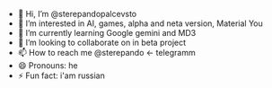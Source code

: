 - 👋 Hi, I’m @sterepandopalcevsto
- 👀 I’m interested in AI, games, alpha and neta version, Material You
- 🌱 I’m currently learning Google gemini and MD3
- 💞️ I’m looking to collaborate on in beta project 
- 📫 How to reach me @sterepando <- telegramm
- 😄 Pronouns: he
- ⚡ Fun fact: i'am russian

<!---
sterepandopalcevsto/sterepandopalcevsto is a ✨ special ✨ repository because its `README.md` (this file) appears on your GitHub profile.
You can click the Preview link to take a look at your changes.
--->
